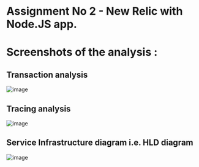 # Assignment No 2 - New Relic with Node.JS app.

# Screenshots of the analysis : 

## Transaction analysis

![image](https://user-images.githubusercontent.com/102906185/212495391-3f37894e-e21c-4de2-8152-1a7d912bc524.png)

## Tracing analysis 

![image](https://user-images.githubusercontent.com/102906185/212495243-70814006-8aab-4c0c-a311-1301e08b526c.png)

## Service Infrastructure diagram i.e. HLD diagram

![image](https://user-images.githubusercontent.com/102906185/212495277-2c88be47-301b-44d2-baad-1de02814be9a.png)

